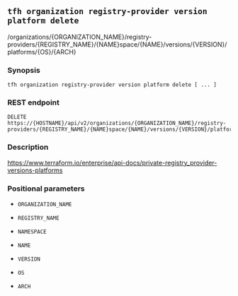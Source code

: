 ## `tfh organization registry-provider version platform delete`

/organizations/{ORGANIZATION_NAME}/registry-providers/{REGISTRY_NAME}/{NAME}space/{NAME}/versions/{VERSION}/platforms/{OS}/{ARCH}

### Synopsis

    tfh organization registry-provider version platform delete [ ... ]

### REST endpoint

    DELETE https://{HOSTNAME}/api/v2/organizations/{ORGANIZATION_NAME}/registry-providers/{REGISTRY_NAME}/{NAME}space/{NAME}/versions/{VERSION}/platforms/{OS}/{ARCH}

### Description

https://www.terraform.io/enterprise/api-docs/private-registry_provider-versions-platforms

### Positional parameters

* `ORGANIZATION_NAME`

* `REGISTRY_NAME`

* `NAMESPACE`

* `NAME`

* `VERSION`

* `OS`

* `ARCH`

